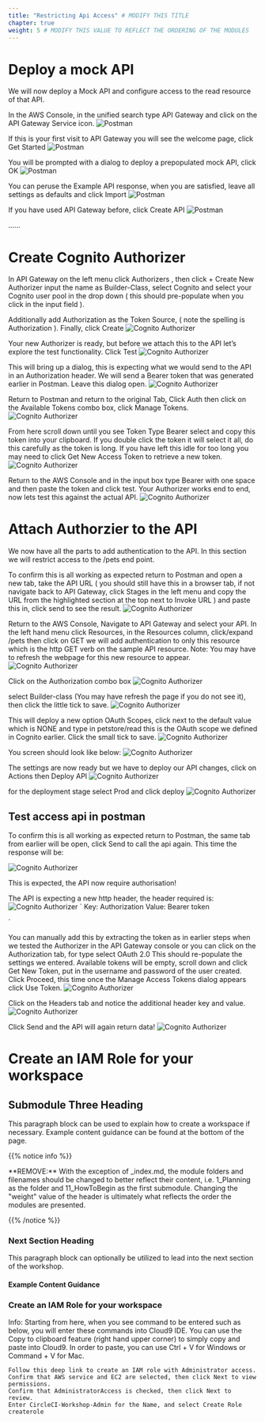 ```yaml
---
title: "Restricting Api Access" # MODIFY THIS TITLE
chapter: true
weight: 5 # MODIFY THIS VALUE TO REFLECT THE ORDERING OF THE MODULES
---
```


# Deploy a mock API
We will now deploy a Mock API and configure access to the read resource of that API.

In the AWS Console, in the unified search type API Gateway and click on the API Gateway Service icon.
![Postman](/images/40-mockapi-01.png)

If this is your first visit to API Gateway you will see the welcome page, click Get Started
![Postman](/images/41-mockapi-02.png)

You will be prompted with a dialog to deploy a prepopulated mock API, click OK
![Postman](/images/42-mockapi-03.png)

You can peruse the Example API response, when you are satisfied, leave all settings as defaults and click Import
![Postman](/images/43-mockapi-04.png)


If you have used API Gateway before, click Create API
![Postman](/images/44-mockapi-05.png)

......


# Create Cognito Authorizer
In API Gateway on the left menu click Authorizers , then click + Create New Authorizer input the name as Builder-Class, select Cognito and select your Cognito user pool in the drop down ( this should pre-populate when you click in the input field ).

Additionally add Authorization as the Token Source, ( note the spelling is Authorization ). Finally, click Create
![Cognito Authorizer](/images/50-cognito_authorizer-01.png)

Your new Authorizer is ready, but before we attach this to the API let’s explore the test functionality. Click Test
![Cognito Authorizer](/images/51-cognito_authorizer-02.png)

This will bring up a dialog, this is expecting what we would send to the API in an Authorization header. We will send a Bearer token that was generated earlier in Postman. Leave this dialog open.
![Cognito Authorizer](/images/52-cognito_authorizer-03.png)

Return to Postman and return to the original Tab, Click Auth then click on the Available Tokens combo box, click Manage Tokens.
![Cognito Authorizer](/images/53-cognito_authorizer-04.png)

From here scroll down until you see Token Type Bearer select and copy this token into your clipboard. If you double click the token it will select it all, do this carefully as the token is long. If you have left this idle for too long you may need to click Get New Access Token to retrieve a new token.
![Cognito Authorizer](/images/54-cognito_authorizer-05.png)

Return to the AWS Console and in the input box type Bearer with one space and then paste the token and click test. Your Authorizer works end to end, now lets test this against the actual API.
![Cognito Authorizer](/images/55-cognito_authorizer-06.png)

# Attach Authorzier to the API
We now have all the parts to add authentication to the API. In this section we will restrict access to the /pets end point.

To confirm this is all working as expected return to Postman and open a new tab, take the API URL ( you should still have this in a browser tab, if not navigate back to API Gateway, click Stages in the left menu and copy the URL from the highlighted section at the top next to Invoke URL ) and paste this in, click send to see the result.
![Cognito Authorizer](/images/56-cognito_authorizer-07.png)

Return to the AWS Console, Navigate to API Gateway and select your API. In the left hand menu click Resources, in the Resources column, click/expand /pets then click on GET we will add authentication to only this resource which is the http GET verb on the sample API resource. Note: You may have to refresh the webpage for this new resource to appear.
![Cognito Authorizer](/images/57-cognito_authorizer-08.png)

Click on the Authorization combo box
![Cognito Authorizer](/images/58-cognito_authorizer-09.png)

select Builder-class (You may have refresh the page if you do not see it), then click the little tick to save.
![Cognito Authorizer](/images/59-cognito_authorizer-10.png)

This will deploy a new option OAuth Scopes, click next to the default value which is NONE and type in petstore/read this is the OAuth scope we defined in Cognito earlier. Click the small tick to save.
![Cognito Authorizer](/images/60-cognito_authorizer-11.png)

You screen should look like below:
![Cognito Authorizer](/images/61-cognito_authorizer-12.png)

The settings are now ready but we have to deploy our API changes, click on Actions then Deploy API
![Cognito Authorizer](/images/62-cognito_authorizer-13.png)

for the deployment stage select Prod and click deploy
![Cognito Authorizer](/images/63-cognito_authorizer-14.png)

## Test access api in postman
To confirm this is all working as expected return to Postman, the same tab from earlier will be open, click Send to call the api again. This time the response will be:

![Cognito Authorizer](/images/64-cognito_authorizer-15.png)

This is expected, the API now require authorisation!

The API is expecting a new http header, the header required is:
![Cognito Authorizer](/images/65-cognito_authorizer-16.png)
`
Key:  Authorization
Value:  Bearer token

`

You can manually add this by extracting the token as in earlier steps when we tested the Authorizer in the API Gateway console or you can click on the Authorization tab, for type select OAuth 2.0 This should re-populate the settings we entered. Available tokens will be empty, scroll down and click Get New Token, put in the username and password of the user created. Click Proceed, this time once the Manage Access Tokens dialog appears click Use Token.
![Cognito Authorizer](/images/66-cognito_authorizer-17.png)

Click on the Headers tab and notice the additional header key and value.
![Cognito Authorizer](/images/67-cognito_authorizer-18.png)

Click Send and the API will again return data!
![Cognito Authorizer](/images/68-cognito_authorizer-19.png)

<!-- MORE SUBMODULES CAN BE ADDED TO DIVIDE UP THE SETUP INTO SMALLER SECTIONS -->
<!-- COPY AND PASTE THIS SUBMODULE FILE, RENAME, AND CHANGE THE CONTENTS AS NECESSARY -->

# Create an IAM Role for your workspace <!-- MODIFY THIS SUBHEADING -->

## Submodule Three Heading <!-- MODIFY THIS SUBHEADING -->

This paragraph block can be used to explain how to create a workspace if necessary. Example content guidance can be found at the bottom of the page.

{{% notice info %}}
<p style='text-align: left;'>
**REMOVE:** With the exception of _index.md, the module folders and filenames should be changed to better reflect their content, i.e. 1_Planning as the folder and 11_HowToBegin as the first submodule. Changing the "weight" value of the header is ultimately what reflects the order the modules are presented.
</p>
{{% /notice %}}

### Next Section Heading <!-- MODIFY THIS HEADING -->
This paragraph block can optionally be utilized to lead into the next section of the workshop.

#### Example Content Guidance

### Create an IAM Role for your workspace <!-- MODIFY THIS SUBHEADING -->

Info: Starting from here, when you see command to be entered such as below, you will enter these commands into Cloud9 IDE. You can use the Copy to clipboard feature (right hand upper corner) to simply copy and paste into Cloud9. In order to paste, you can use Ctrl + V for Windows or Command + V for Mac.

    Follow this deep link to create an IAM role with Administrator access.
    Confirm that AWS service and EC2 are selected, then click Next to view permissions.
    Confirm that AdministratorAccess is checked, then click Next to review.
    Enter CircleCI-Workshop-Admin for the Name, and select Create Role createrole
